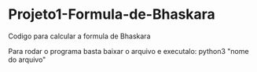 # Projeto1-Formula-de-Bhaskara
Codigo para calcular a formula de Bhaskara


Para rodar o programa basta baixar o arquivo
e executalo:
python3 "nome do arquivo"
